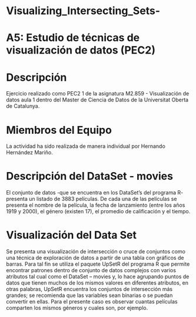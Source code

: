 # Visualizing_Intersecting_Sets-

# A5: Estudio de técnicas de visualización de datos (PEC2)

# Descripción 

Ejercicio realizado como PEC2 1 de la asignatura M2.859 - Visualización de datos aula 1 dentro del Master de Ciencia de Datos de la Universitat Oberta de Catalunya.

# Miembros del Equipo 

La actividad ha sido realizada de manera individual por Hernando Hernández Mariño.

# Descripción del DataSet - movies

El conjunto de datos -que se encuentra en los DataSet’s del programa R- presenta un listado de 3883 películas. De cada una de las películas se presenta el nombre de la película, la fecha de lanzamiento (entre los años 1919 y 2000), el género (existen 17), el promedio de calificación y el tiempo.

# Visualización del Data Set

Se presenta una visualización de intersección o cruce de conjuntos como una técnica de exploración de datos a partir de una tabla con gráficos de barras. Para tal fin se utiliza el paquete UpSetR del programa R que permite encontrar patrones dentro de conjunto de datos complejos con varios atributos tal cual como el DataSet – movies y, lo hace agrupando puntos de datos que tienen muchos de los mismos valores en diferentes atributos, en otras palabras, UpSetR encuentra los conjuntos de intersección más grandes; se recomienda que las variables sean binarias o se puedan convertir en ellas. Para el presente caso es observar cuantas películas comparten los mismos géneros y cuales son, por ejemplo.
